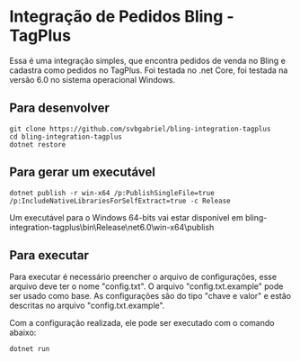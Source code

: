 # Integração de Pedidos Bling - TagPlus

Essa é uma integração simples, que encontra pedidos de venda no Bling e cadastra como pedidos no TagPlus.
Foi testada no .net Core, foi testada na versão 6.0 no sistema operacional Windows.

## Para desenvolver

```
git clone https://github.com/svbgabriel/bling-integration-tagplus
cd bling-integration-tagplus
dotnet restore
```

## Para gerar um executável

```
dotnet publish -r win-x64 /p:PublishSingleFile=true /p:IncludeNativeLibrariesForSelfExtract=true -c Release
```

Um executável para o Windows 64-bits vai estar disponível em bling-integration-tagplus\bin\Release\net6.0\win-x64\publish

## Para executar

Para executar é necessário preencher o arquivo de configurações, esse arquivo deve ter o nome "config.txt". O arquivo "config.txt.example" pode ser usado como base.
As configurações são do tipo "chave e valor" e estão descritas no arquivo "config.txt.example".

Com a configuração realizada, ele pode ser executado com o comando abaixo:

```
dotnet run
```
